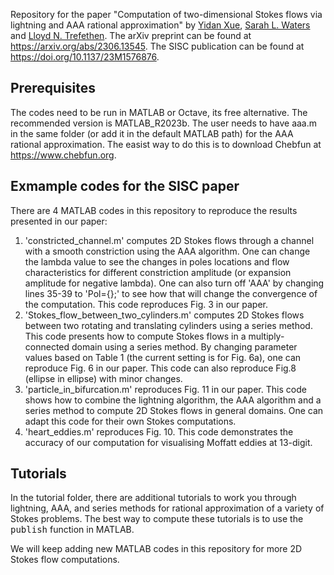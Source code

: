 Repository for the paper "Computation of two-dimensional Stokes flows via lightning and AAA rational approximation" by <a href="https://yidanxue.github.io">Yidan Xue</a>, <a href="https://www.maths.ox.ac.uk/people/sarah.waters">Sarah L. Waters</a> and <a href="https://people.maths.ox.ac.uk/trefethen/">Lloyd N. Trefethen</a>. The arXiv preprint can be found at https://arxiv.org/abs/2306.13545. The SISC publication can be found at https://doi.org/10.1137/23M1576876.

Prerequisites
----------------------

The codes need to be run in MATLAB or Octave, its free alternative. The recommended version is MATLAB_R2023b. The user needs to have aaa.m in the same folder (or add it in the default MATLAB path) for the AAA rational approximation. The easist way to do this is to download Chebfun at https://www.chebfun.org. 

Exmample codes for the SISC paper
----------------------

There are 4 MATLAB codes in this repository to reproduce the results presented in our paper:
1) 'constricted_channel.m' computes 2D Stokes flows through a channel with a smooth constriction using the AAA algorithm. One can change the lambda value to see the changes in poles locations and flow characteristics for different constriction amplitude (or expansion amplitude for negative lambda). One can also turn off 'AAA' by changing lines 35-39 to 'Pol={};' to see how that will change the convergence of the computation. This code reproduces Fig. 3 in our paper.
2) 'Stokes_flow_between_two_cylinders.m' computes 2D Stokes flows between two rotating and translating cylinders using a series method. This code presents how to compute Stokes flows in a multiply-connected domain using a series method. By changing parameter values based on Table 1 (the current setting is for Fig. 6a), one can reproduce Fig. 6 in our paper. This code can also reproduce Fig.8 (ellipse in ellipse) with minor changes.
3) 'particle_in_bifurcation.m' reproduces Fig. 11 in our paper. This code shows how to combine the lightning algorithm, the AAA algorithm and a series method to compute 2D Stokes flows in general domains. One can adapt this code for their own Stokes computations.
4) 'heart_eddies.m' reproduces Fig. 10. This code demonstrates the accuracy of our computation for visualising Moffatt eddies at 13-digit.

Tutorials
----------------------

In the tutorial folder, there are additional tutorials to work you through lightning, AAA, and series methods for rational approximation of a variety of Stokes problems. The best way to compute these tutorials is to use the <tt>publish</tt> function in MATLAB.

We will keep adding new MATLAB codes in this repository for more 2D Stokes flow computations.
